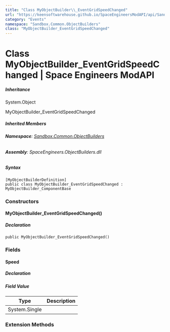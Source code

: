 ```yaml
---
title: "Class MyObjectBuilder\\_EventGridSpeedChanged"
url: "https://keensoftwarehouse.github.io/SpaceEngineersModAPI/api/Sandbox.Common.ObjectBuilders.MyObjectBuilder_EventGridSpeedChanged.html"
category: "Events"
namespace: "Sandbox.Common.ObjectBuilders"
class: "MyObjectBuilder_EventGridSpeedChanged"
---
```


# Class MyObjectBuilder\_EventGridSpeedChanged | Space Engineers ModAPI

##### Inheritance

System.Object

MyObjectBuilder\_EventGridSpeedChanged

##### Inherited Members

###### **Namespace**: [Sandbox.Common.ObjectBuilders](https://keensoftwarehouse.github.io/SpaceEngineersModAPI/api/Sandbox.Common.ObjectBuilders.html)

###### **Assembly**: SpaceEngineers.ObjectBuilders.dll

##### Syntax

```
[MyObjectBuilderDefinition]
public class MyObjectBuilder_EventGridSpeedChanged : MyObjectBuilder_ComponentBase
```

### Constructors

#### MyObjectBuilder\_EventGridSpeedChanged()

##### Declaration

```
public MyObjectBuilder_EventGridSpeedChanged()
```

### Fields

#### Speed

##### Declaration

##### Field Value

| Type | Description |
| --- | --- |
| System.Single |     |

### Extension Methods